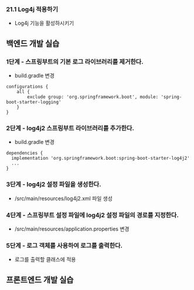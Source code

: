 ### 21.1 Log4j 적용하기

- Log4j 기능을 활성하시키기

## 백엔드 개발 실습

### 1단계 - 스프링부트의 기본 로그 라이브러리를 제거한다.

- build.gradle 변경

```
configurations {
    all {
        exclude group: 'org.springframework.boot', module: 'spring-boot-starter-logging'
    }
}
```

### 2단계 - log4j2 스프링부트 라이브러리를 추가한다.

- build.gradle 변경

```
dependencies {
  implementation 'org.springframework.boot:spring-boot-starter-log4j2'
  ...
}
```

### 3단계 - log4j2 설정 파일을 생성한다.

- /src/main/resources/log4j2.xml 파일 생성

### 4단계 - 스프링부트 설정 파일에 log4j2 설정 파일의 경로를 지정한다.

- /src/main/resources/application.properties 변경

### 5단계 - 로그 객체를 사용하여 로그를 출력한다.

- 로그를 출력할 클래스에 적용


## 프론트엔드 개발 실습


#
